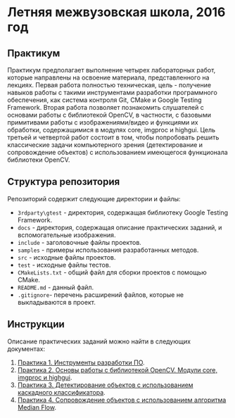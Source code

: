 # Летняя межвузовская школа, 2016 год

## Практикум

Практикум предполагает выполнение четырех лабораторных работ, которые
направлены на освоение материала, представленного на лекциях. Первая работа 
полностью техническая, цель - получение навыков работы с такими инструментами
разработки программного обеспечения, как система контроля Git, CMake и
Google Testing Framework. Вторая работа позволяет познакомить слушателей
с основами работы с библиотекой OpenCV, в частности, с базовыми примитивами
работы с изображениями/видео и функциями их обработки, содержащимися в модулях
core, imgproc и highgui. Цель третьей и четвертой работ состоит в том, чтобы
попробовать решить классические задачи компьютерного зрения (детектирование
и сопровождение объектов) с использованием имеющегося функционала библиотеки
OpenCV.

## Структура репозитория

Репозиторий содержит следующие директории и файлы:

  - `3rdparty\gtest` - директория, содержащая библиотеку Google Testing Framework.
  - `docs` - директория, содержащая описание практических заданий, и вспомогательные изображения.
  - `include` - заголовочные файлы проектов.
  - `samples` - примеры использования разработанных методов.
  - `src` - исходные файлы проектов.
  - `test` - исходные файлы тестов.
  - `CMakeLists.txt` - общий файл для сборки проектов с помощью CMake.
  - `README.md` - данный файл.
  - `.gitignore`- перечень расширений файлов, которые не выкладываются в проект.

## Инструкции

Описание практических заданий можно найти в следующих документах:

  1. [Практика 1. Инструменты разработки ПО](docs/README_1.md).
  1. [Практика 2. Основы работы с библиотекой OpenCV. Модули core, imgproc и highgui](docs/README_2.md).
  1. [Практика 3. Детектирование объектов с использованием каскадного классификатора](docs/README_3.md).
  1. [Практика 4. Сопровождение объектов с использованием алгоритма Median Flow](docs/README_4.md).

<!-- LINKS -->
